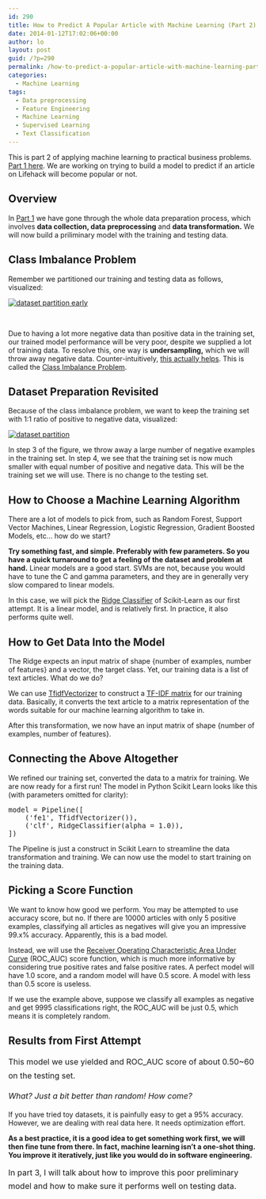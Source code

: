 ```yaml
---
id: 290
title: How to Predict A Popular Article with Machine Learning (Part 2)
date: 2014-01-12T17:02:06+00:00
author: lo
layout: post
guid: /?p=290
permalink: /how-to-predict-a-popular-article-with-machine-learning-part-2/
categories:
  - Machine Learning
tags:
  - Data preprocessing
  - Feature Engineering
  - Machine Learning
  - Supervised Learning
  - Text Classification
---
```

This is part 2 of applying machine learning to practical business problems. [Part 1 here](/how-to-predict-a-popular-article-with-machine-learning-part-1/). We are working on trying to build a model to predict if an article on Lifehack will become popular or not.

## Overview

In [Part 1](/how-to-predict-a-popular-article-with-machine-learning-part-1/) we have gone through the whole data preparation process, which involves **data collection, data preprocessing** and **data transformation.** We will now build a priliminary model with the training and testing data.

## Class Imbalance Problem

Remember we partitioned our training and testing data as follows, visualized:

[<img class="aligncenter size-medium wp-image-300" alt="dataset partition early" src="/wp-content/uploads/2013/12/dataset-partition-early-580x281.png" width="580" height="281" srcset="/wp-content/uploads/2013/12/dataset-partition-early-580x281.png 580w, /wp-content/uploads/2013/12/dataset-partition-early-624x303.png 624w, /wp-content/uploads/2013/12/dataset-partition-early.png 708w" sizes="(max-width: 580px) 100vw, 580px" />](/wp-content/uploads/2013/12/dataset-partition-early.png)

&nbsp;

Due to having a lot more negative data than positive data in the training set, our trained model performance will be very poor, despite we supplied a lot of training data. To resolve this, one way is **undersampling,** which we will throw away negative data. Counter-intuitively, [this actually helps](/class-imbalance-problem/). This is called the [Class Imbalance Problem](/class-imbalance-problem/).

## Dataset Preparation Revisited

Because of the class imbalance problem, we want to keep the training set with 1:1 ratio of positive to negative data, visualized:

[<img class="aligncenter size-medium wp-image-299" alt="dataset partition" src="/wp-content/uploads/2013/12/dataset-partition-580x501.png" width="580" height="501" srcset="/wp-content/uploads/2013/12/dataset-partition-580x501.png 580w, /wp-content/uploads/2013/12/dataset-partition-624x539.png 624w, /wp-content/uploads/2013/12/dataset-partition.png 735w" sizes="(max-width: 580px) 100vw, 580px" />](/wp-content/uploads/2013/12/dataset-partition.png)

In step 3 of the figure, we throw away a large number of negative examples in the training set. In step 4, we see that the training set is now much smaller with equal number of positive and negative data. This will be the training set we will use. There is no change to the testing set.

## How to Choose a Machine Learning Algorithm

There are a lot of models to pick from, such as Random Forest, Support Vector Machines, Linear Regression, Logistic Regression, Gradient Boosted Models, etc&#8230; how do we start?

**Try something fast, and simple. Preferably with few parameters. So you have a quick turnaround to get a feeling of the dataset and problem at hand.** Linear models are a good start. SVMs are not, because you would have to tune the C and gamma parameters, and they are in generally very slow compared to linear models.

In this case, we will pick the [Ridge Classifier](http://scikit-learn.org/stable/modules/generated/sklearn.linear_model.RidgeClassifier.html) of Scikit-Learn as our first attempt. It is a linear model, and is relatively first. In practice, it also performs quite well.

## How to Get Data Into the Model

The Ridge expects an input matrix of shape {number of examples, number of features} and a vector, the target class. Yet, our training data is a list of text articles. What do we do?

We can use [TfidfVectorizer](http://scikit-learn.org/stable/modules/generated/sklearn.feature_extraction.text.TfidfVectorizer.html) to construct a [TF-IDF matrix](http://en.wikipedia.org/wiki/Tf%E2%80%93idf) for our training data. Basically, it converts the text article to a matrix representation of the words suitable for our machine learning algorithm to take in.

After this transformation, we now have an input matrix of shape {number of examples, number of features}.

## Connecting the Above Altogether

We refined our training set, converted the data to a matrix for training. We are now ready for a first run! The model in Python Scikit Learn looks like this (with parameters omitted for clarity):

<pre>model = Pipeline([
    ('fe1', TfidfVectorizer()),
    ('clf', RidgeClassifier(alpha = 1.0)),
])</pre>

The Pipeline is just a construct in Scikit Learn to streamline the data transformation and training. We can now use the model to start training on the training data.

## Picking a Score Function

We want to know how good we perform. You may be attempted to use accuracy score, but no. If there are 10000 articles with only 5 positive examples, classifying all articles as negatives will give you an impressive 99.x% accuracy. Apparently, this is a bad model.

Instead, we will use the [Receiver Operating Characteristic Area Under Curve](http://en.wikipedia.org/wiki/Receiver_operating_characteristic) (ROC_AUC) score function, which is much more informative by considering true positive rates and false positive rates. A perfect model will have 1.0 score, and a random model will have 0.5 score. A model with less than 0.5 score is useless.

If we use the example above, suppose we classify all examples as negative and get 9995 classifications right, the ROC_AUC will be just 0.5, which means it is completely random.

## Results from First Attempt

<span style="line-height: 1.714285714; font-size: 1rem;">This model we use yielded and ROC_AUC score of about 0.50~60 on the testing set.</span>

_<span style="line-height: 1.714285714; font-size: 1rem;">What? Just a bit better than random! </span><span style="line-height: 1.714285714; font-size: 1rem;">How come?</span>_

If you have tried toy datasets, it is painfully easy to get a 95% accuracy. However, we are dealing with real data here. It needs optimization effort.

**As a best practice, it is a good idea to get something work first, we will then fine tune from there. In fact, machine learning isn&#8217;t a one-shot thing. You improve it iteratively, just like you would do in software engineering.**

<span style="line-height: 1.714285714; font-size: 1rem;">In part 3, I will talk about how to improve this poor preliminary model and how to make sure it performs well on testing data.</span>